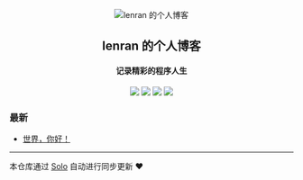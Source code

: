 <p align="center"><img alt="lenran 的个人博客" src="https://static.b3log.org/images/brand/solo-32.png"></p><h2 align="center">
lenran 的个人博客
</h2>

<h4 align="center">记录精彩的程序人生</h4>
<p align="center"><a title="lenran 的个人博客" target="_blank" href="https://github.com/lenran/solo-blog"><img src="https://img.shields.io/github/last-commit/lenran/solo-blog.svg?style=flat-square&color=FF9900"></a>
<a title="GitHub repo size in bytes" target="_blank" href="https://github.com/lenran/solo-blog"><img src="https://img.shields.io/github/repo-size/lenran/solo-blog.svg?style=flat-square"></a>
<a title="Solo Version" target="_blank" href="https://github.com/b3log/solo/releases"><img src="https://img.shields.io/badge/solo-3.6.5-f1e05a.svg?style=flat-square&color=blueviolet"></a>
<a title="Hits" target="_blank" href="https://github.com/b3log/hits"><img src="https://hits.b3log.org/lenran/solo-blog.svg"></a></p>

### 最新

* [世界，你好！](http://www.helpbt.com/hello-solo)



---

本仓库通过 [Solo](https://github.com/b3log/solo) 自动进行同步更新 ❤️ 